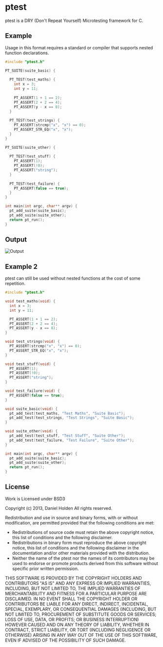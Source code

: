 ptest
=====

ptest is a DRY (Don't Repeat Yourself) Microtesting framework for C.

Example
-------

Usage in this format requires a standard or compiler that supports nested function declarations.

```c
#include "ptest.h"

PT_SUITE(suite_basic) {
  
  PT_TEST(test_maths) {
    int x = 3;
    int y = 11;
  
    PT_ASSERT(1 + 1 == 2);
    PT_ASSERT(2 + 2 == 4);
    PT_ASSERT(y - x == 8);    
  }
  
  PT_TEST(test_strings) { 
    PT_ASSERT(strcmp("x", "x") == 0);
    PT_ASSERT_STR_EQ("x", "x");
  }
}

PT_SUITE(suite_other) {
 
  PT_TEST(test_stuff) { 
    PT_ASSERT(1);
    PT_ASSERT(!0);
    PT_ASSERT("string");
  }
  
  PT_TEST(test_failure) {
    PT_ASSERT(false == true);
  }  
}

int main(int argc, char** argv) {
  pt_add_suite(suite_basic);
  pt_add_suite(suite_other);
  return pt_run();
}
```

Output
------

![Output](https://raw.github.com/orangeduck/ptest/master/output.png)

Example 2
---------

ptest can still be used without nested functions at the cost of some repetition.

```c
#include "ptest.h"

void test_maths(void) {
  int x = 3;
  int y = 11;

  PT_ASSERT(1 + 1 == 2);
  PT_ASSERT(2 + 2 == 4);
  PT_ASSERT(y - x == 8);    
}

void test_strings(void) { 
  PT_ASSERT(strcmp("x", "x") == 0);
  PT_ASSERT_STR_EQ("x", "x");
}

void test_stuff(void) { 
  PT_ASSERT(1);
  PT_ASSERT(!0);
  PT_ASSERT("string");
}

void test_failure(void) {
  PT_ASSERT(false == true);
}

void suite_basic(void) {
  pt_add_test(test_maths, "Test Maths", "Suite Basic");
  pt_add_test(test_strings, "Test Strings", "Suite Basic");
}

void suite_other(void) {
  pt_add_test(test_stuff, "Test Stuff", "Suite Other");
  pt_add_test(test_failure, "Test Failure", "Suite Other");
}

int main(int argc, char** argv) {
  pt_add_suite(suite_basic);
  pt_add_suite(suite_other);
  return pt_run();
}
```

License
-------

Work is Licensed under BSD3

Copyright (c) 2013, Daniel Holden
All rights reserved.

Redistribution and use in source and binary forms, with or without modification, are permitted provided that the following conditions are met:

* Redistributions of source code must retain the above copyright notice, this list of conditions and the following disclaimer.
* Redistributions in binary form must reproduce the above copyright notice, this list of conditions and the following disclaimer in the documentation and/or other materials provided with the distribution.
* Neither the name of the ptest nor the names of its contributors may be used to endorse or promote products derived from this software without specific prior written permission.

THIS SOFTWARE IS PROVIDED BY THE COPYRIGHT HOLDERS AND CONTRIBUTORS "AS IS" AND ANY EXPRESS OR IMPLIED WARRANTIES, INCLUDING, BUT NOT LIMITED TO, THE IMPLIED WARRANTIES OF MERCHANTABILITY AND FITNESS FOR A PARTICULAR PURPOSE ARE DISCLAIMED. IN NO EVENT SHALL THE COPYRIGHT HOLDER OR CONTRIBUTORS BE LIABLE FOR ANY DIRECT, INDIRECT, INCIDENTAL, SPECIAL, EXEMPLARY, OR CONSEQUENTIAL DAMAGES (INCLUDING, BUT NOT LIMITED TO, PROCUREMENT OF SUBSTITUTE GOODS OR SERVICES; LOSS OF USE, DATA, OR PROFITS; OR BUSINESS INTERRUPTION) HOWEVER CAUSED AND ON ANY THEORY OF LIABILITY, WHETHER IN CONTRACT, STRICT LIABILITY, OR TORT (INCLUDING NEGLIGENCE OR OTHERWISE) ARISING IN ANY WAY OUT OF THE USE OF THIS SOFTWARE, EVEN IF ADVISED OF THE POSSIBILITY OF SUCH DAMAGE.


